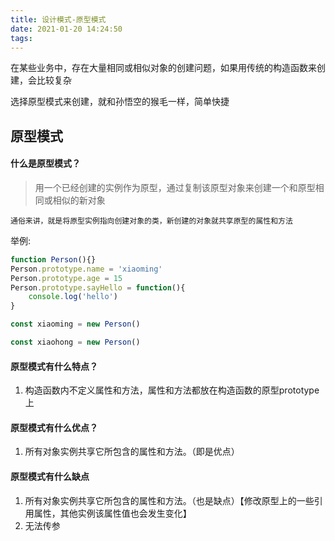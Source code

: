 ```yaml
---
title: 设计模式-原型模式
date: 2021-01-20 14:24:50
tags:
---
```



在某些业务中，存在大量相同或相似对象的创建问题，如果用传统的构造函数来创建，会比较复杂

选择原型模式来创建，就和孙悟空的猴毛一样，简单快捷

## 原型模式


#### 什么是原型模式？

> 用一个已经创建的实例作为原型，通过复制该原型对象来创建一个和原型相同或相似的新对象

```
通俗来讲，就是将原型实例指向创建对象的类，新创建的对象就共享原型的属性和方法
```

举例:


```javascript
function Person(){}
Person.prototype.name = 'xiaoming'
Person.prototype.age = 15
Person.prototype.sayHello = function(){
    console.log('hello')
}

const xiaoming = new Person()

const xiaohong = new Person()

```

#### 原型模式有什么特点？

1. 构造函数内不定义属性和方法，属性和方法都放在构造函数的原型prototype上

#### 原型模式有什么优点？

1. 所有对象实例共享它所包含的属性和方法。（即是优点）


#### 原型模式有什么缺点

1. 所有对象实例共享它所包含的属性和方法。（也是缺点）【修改原型上的一些引用属性，其他实例该属性值也会发生变化】
2. 无法传参